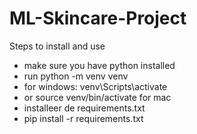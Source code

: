 # ML-Skincare-Project

Steps to install and use

- make sure you have python installed
- run python -m venv venv
- for windows: venv\Scripts\activate
- or source venv/bin/activate for mac
- installeer de requirements.txt
- pip install -r requirements.txt
